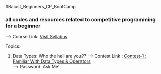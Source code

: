 <html>
<head>
#Baiust_Beginners_CP_BootCamp
</head>
  
<h3>all codes and resources related to competitive programming for a beginner</h3>

--> Course Link: <a href="https://docs.google.com/document/d/1xn_oqUbaBYkdDXdQ_vhA4ZCBBA_ql4WMFPyWR5uyWW4/edit?tab=t.0 " target="_blank">Visit Syllabus</a> 

Topics:
1. Data Types: Who the hell are you??
--> Contest Link : <a href="https://vjudge.net/contest/669298" target="_blank">Contest-1 : Familiar With Data Types & Operators</a> <br>
--> Password: Ask Me!


</html>

